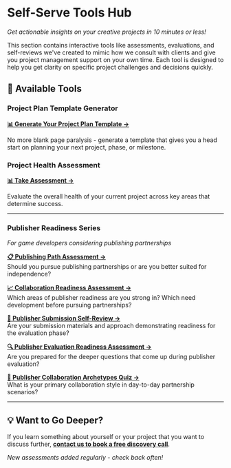 # Self-Serve Tools Hub

*Get actionable insights on your creative projects in 10 minutes or less!*

This section contains interactive tools like assessments, evaluations, and self-reviews we've created to mimic how we consult with clients and give you project management support on your own time. Each tool is designed to help you get clarity on specific project challenges and decisions quickly.

## 🎯 Available Tools

### Project Plan Template Generator
**[📊 Generate Your Project Plan Template →](https://formsandphases.github.io/creative-project-management-resources/self-serve-tools/project-planning-template-generator.html)**

No more blank page paralysis - generate a template that gives you a head start on planning your next project, phase, or milestone.


### Project Health Assessment
**[📊 Take Assessment →](https://ali-ip20vxic.scoreapp.com)**

Evaluate the overall health of your current project across key areas that determine success.

---

### Publisher Readiness Series
*For game developers considering publishing partnerships*

**[📋 Publishing Path Assessment →](https://formsandphases.github.io/creative-project-management-resources/self-serve-tools/publishing-path-assessment.html)**  
Should you pursue publishing partnerships or are you better suited for independence?

**[📈 Collaboration Readiness Assessment →](https://formsandphases.github.io/creative-project-management-resources/self-serve-tools/collaboration-readiness-assessment.html)**  
Which areas of publisher readiness are you strong in? Which need development before pursuing partnerships?

**[📝 Publisher Submission Self-Review →](https://formsandphases.github.io/creative-project-management-resources/self-serve-tools/publisher-submission-self-review.html)**  
Are your submission materials and approach demonstrating readiness for the evaluation phase?

**[🔍 Publisher Evaluation Readiness Assessment →](https://formsandphases.github.io/creative-project-management-resources/self-serve-tools/publisher-evaluation-readiness.html)**  
Are you prepared for the deeper questions that come up during publisher evaluation?

**[🤝 Publisher Collaboration Archetypes Quiz →](https://formsandphases.github.io/creative-project-management-resources/self-serve-tools/publisher-collab-archetypes-quiz.html)**  
What is your primary collaboration style in day-to-day partnership scenarios?

---

## 💡 Want to Go Deeper?

If you learn something about yourself or your project that you want to discuss further, **[contact us to book a free discovery call](https://www.formsandphases.com/)**.

*New assessments added regularly - check back often!*
